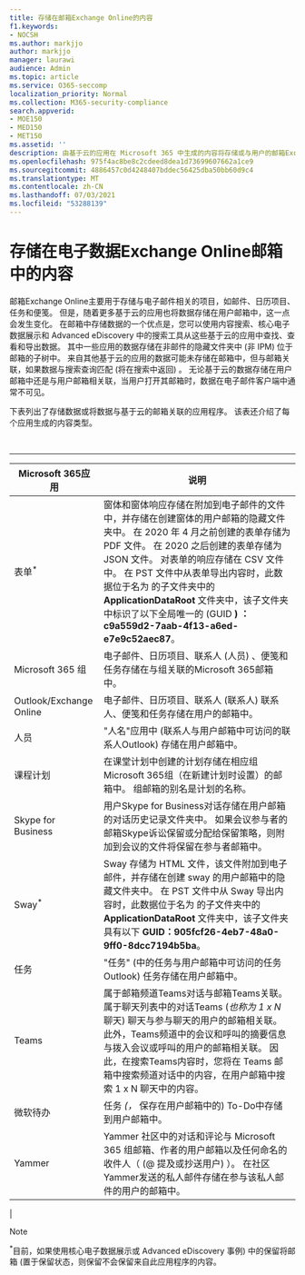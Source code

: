 ```yaml
---
title: 存储在邮箱Exchange Online的内容
f1.keywords:
- NOCSH
ms.author: markjjo
author: markjjo
manager: laurawi
audience: Admin
ms.topic: article
ms.service: O365-seccomp
localization_priority: Normal
ms.collection: M365-security-compliance
search.appverid:
- MOE150
- MED150
- MET150
ms.assetid: ''
description: 由基于云的应用在 Microsoft 365 中生成的内容将存储或与用户的邮箱Exchange Online关联。 可以使用 Microsoft 电子数据展示工具搜索此内容。
ms.openlocfilehash: 975f4ac8be8c2cdeed8dea1d73699607662a1ce9
ms.sourcegitcommit: 4886457c0d4248407bddec56425dba50bb60d9c4
ms.translationtype: MT
ms.contentlocale: zh-CN
ms.lasthandoff: 07/03/2021
ms.locfileid: "53288139"
---
```

# <a name="content-stored-in-exchange-online-mailboxes-for-ediscovery"></a>存储在电子数据Exchange Online邮箱中的内容

邮箱Exchange Online主要用于存储与电子邮件相关的项目，如邮件、日历项目、任务和便笺。 但是，随着更多基于云的应用也将数据存储在用户邮箱中，这一点会发生变化。 在邮箱中存储数据的一个优点是，您可以使用内容搜索、核心电子数据展示和 Advanced eDiscovery 中的搜索工具从这些基于云的应用中查找、查看和导出数据。 其中一些应用的数据存储在非邮件的隐藏文件夹中 (非 IPM) 位于邮箱的子树中。 来自其他基于云的应用的数据可能未存储在邮箱中，但与邮箱关联，如果数据与搜索查询匹配 (将在搜索中返回) 。 无论基于云的数据存储在用户邮箱中还是与用户邮箱相关联，当用户打开其邮箱时，数据在电子邮件客户端中通常不可见。

下表列出了存储数据或将数据与基于云的邮箱关联的应用程序。 该表还介绍了每个应用生成的内容类型。

<br>

****

|Microsoft 365应用|说明|
|---|---|
|表单<sup>*</sup>|窗体和窗体响应存储在附加到电子邮件的文件中，并存储在创建窗体的用户邮箱的隐藏文件夹中。 在 2020 年 4 月之前创建的表单存储为 PDF 文件。 在 2020 之后创建的表单存储为 JSON 文件。 对表单的响应存储在 CSV 文件中。 在 PST 文件中从表单导出内容时，此数据位于名为 的子文件夹中的 **ApplicationDataRoot** 文件夹中，该子文件夹中标识了以下全局唯一的 (GUID **) ：c9a559d2-7aab-4f13-a6ed-e7e9c52aec87**。|
|Microsoft 365 组|电子邮件、日历项目、联系人 (人员) 、便笺和任务存储在与组关联的Microsoft 365邮箱中。|
|Outlook/Exchange Online|电子邮件、日历项目、联系人 (联系人) 联系人、便笺和任务存储在用户的邮箱中。|
|人员|"人名"应用中 (联系人与用户邮箱中可访问的联系人Outlook) 存储在用户邮箱中。|
|课程计划|在课堂计划中创建的计划存储在相应组Microsoft 365组（在新建计划时设置）的邮箱中。 组邮箱的别名是计划的名称。|
|Skype for Business|用户Skype for Business对话存储在用户邮箱的对话历史记录文件夹中。 如果会议参与者的邮箱Skype诉讼保留或分配给保留策略，则附加到会议的文件将保留在参与者邮箱中。|
|Sway<sup>*</sup>|Sway 存储为 HTML 文件，该文件附加到电子邮件，并存储在创建 sway 的用户邮箱中的隐藏文件夹中。 在 PST 文件中从 Sway 导出内容时，此数据位于名为 的子文件夹中的 **ApplicationDataRoot** 文件夹中，该子文件夹具有以下 **GUID：905fcf26-4eb7-48a0-9ff0-8dcc7194b5ba**。|
|任务|"任务" (中的任务与用户邮箱中可访问的任务Outlook) 任务存储在用户邮箱中。|
|Teams|属于邮箱频道Teams对话与邮箱Teams关联。 属于聊天列表中的对话Teams (*也称为 1 x N* 聊天) 聊天与参与聊天的用户的邮箱相关联。 此外，Teams频道中的会议和呼叫的摘要信息与拨入会议或呼叫的用户的邮箱相关联。 因此，在搜索Teams内容时，您将在 Teams 邮箱中搜索频道对话中的内容，在用户邮箱中搜索 1 x N 聊天中的内容。|
|微软待办|任务 *(，* 保存在用户邮箱中的) To-Do中存储到用户邮箱中。|
|Yammer|Yammer 社区中的对话和评论与 Microsoft 365 组邮箱、作者的用户邮箱以及任何命名的收件人（ (@ 提及或抄送用户) ）。 在社区Yammer发送的私人邮件存储在参与该私人邮件的用户的邮箱中。|
|

> [!NOTE]
> <sup>*</sup>目前，如果使用核心电子数据展示或 Advanced eDiscovery 事例) 中的保留将邮箱 (置于保留状态，则保留不会保留来自此应用程序的内容。
